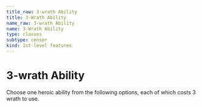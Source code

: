 ```yaml
---
title_raw: 3-wrath Ability
title: 3-Wrath Ability
name_raw: 3-wrath Ability
name: 3-Wrath Ability
type: classes
subtype: censor
kind: 1st-level features
---
```


# 3-wrath Ability

Choose one heroic ability from the following options, each of which costs 3 wrath to use.
